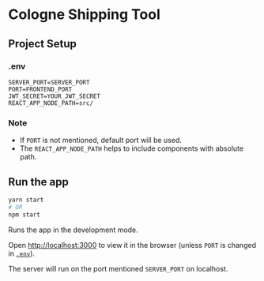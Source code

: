 # Cologne Shipping Tool

## Project Setup

### .env

```env
SERVER_PORT=SERVER_PORT
PORT=FRONTEND_PORT
JWT_SECRET=YOUR_JWT_SECRET
REACT_APP_NODE_PATH=src/
```

### Note

* If `PORT` is not mentioned, default port will be used.
* The `REACT_APP_NODE_PATH` helps to include components with absolute path.

## Run the app

```bash
yarn start
# OR
npm start
```

Runs the app in the development mode.

Open [http://localhost:3000](http://localhost:3000) to view it in the browser (unless `PORT` is changed in [`.env`](#env)).

The server will run on the port mentioned `SERVER_PORT` on localhost.
